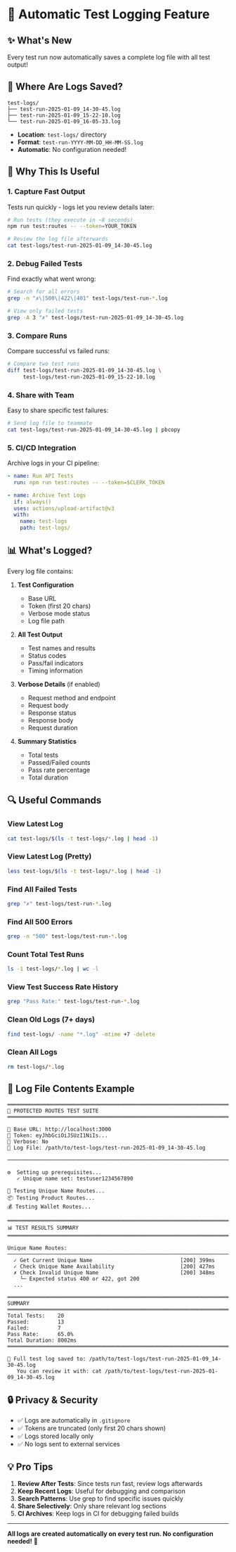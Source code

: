 # 📄 Automatic Test Logging Feature

## ✨ What's New

Every test run now automatically saves a complete log file with all test output!

## 📁 Where Are Logs Saved?

```
test-logs/
├── test-run-2025-01-09_14-30-45.log
├── test-run-2025-01-09_15-22-10.log
└── test-run-2025-01-09_16-05-33.log
```

- **Location**: `test-logs/` directory
- **Format**: `test-run-YYYY-MM-DD_HH-MM-SS.log`
- **Automatic**: No configuration needed!

## 🎯 Why This Is Useful

### 1. **Capture Fast Output**
Tests run quickly - logs let you review details later:
```bash
# Run tests (they execute in ~8 seconds)
npm run test:routes -- --token=YOUR_TOKEN

# Review the log file afterwards
cat test-logs/test-run-2025-01-09_14-30-45.log
```

### 2. **Debug Failed Tests**
Find exactly what went wrong:
```bash
# Search for all errors
grep -n "✗\|500\|422\|401" test-logs/test-run-*.log

# View only failed tests
grep -A 3 "✗" test-logs/test-run-2025-01-09_14-30-45.log
```

### 3. **Compare Runs**
Compare successful vs failed runs:
```bash
# Compare two test runs
diff test-logs/test-run-2025-01-09_14-30-45.log \
     test-logs/test-run-2025-01-09_15-22-10.log
```

### 4. **Share with Team**
Easy to share specific test failures:
```bash
# Send log file to teammate
cat test-logs/test-run-2025-01-09_14-30-45.log | pbcopy
```

### 5. **CI/CD Integration**
Archive logs in your CI pipeline:
```yaml
- name: Run API Tests
  run: npm run test:routes -- --token=$CLERK_TOKEN

- name: Archive Test Logs
  if: always()
  uses: actions/upload-artifact@v3
  with:
    name: test-logs
    path: test-logs/
```

## 📊 What's Logged?

Every log file contains:

1. **Test Configuration**
   - Base URL
   - Token (first 20 chars)
   - Verbose mode status
   - Log file path

2. **All Test Output**
   - Test names and results
   - Status codes
   - Pass/fail indicators
   - Timing information

3. **Verbose Details** (if enabled)
   - Request method and endpoint
   - Request body
   - Response status
   - Response body
   - Request duration

4. **Summary Statistics**
   - Total tests
   - Passed/Failed counts
   - Pass rate percentage
   - Total duration

## 🔍 Useful Commands

### View Latest Log
```bash
cat test-logs/$(ls -t test-logs/*.log | head -1)
```

### View Latest Log (Pretty)
```bash
less test-logs/$(ls -t test-logs/*.log | head -1)
```

### Find All Failed Tests
```bash
grep "✗" test-logs/test-run-*.log
```

### Find All 500 Errors
```bash
grep -n "500" test-logs/test-run-*.log
```

### Count Total Test Runs
```bash
ls -1 test-logs/*.log | wc -l
```

### View Test Success Rate History
```bash
grep "Pass Rate:" test-logs/test-run-*.log
```

### Clean Old Logs (7+ days)
```bash
find test-logs/ -name "*.log" -mtime +7 -delete
```

### Clean All Logs
```bash
rm test-logs/*.log
```

## 📝 Log File Contents Example

```
════════════════════════════════════════════════════════════════════════════════
🧪 PROTECTED ROUTES TEST SUITE
════════════════════════════════════════════════════════════════════════════════

📍 Base URL: http://localhost:3000
🔑 Token: eyJhbGciOiJSUzI1NiIs...
📝 Verbose: No
📄 Log File: /path/to/test-logs/test-run-2025-01-09_14-30-45.log

────────────────────────────────────────────────────────────────────────────────

⚙️  Setting up prerequisites...
   ✓ Unique name set: testuser1234567890

👤 Testing Unique Name Routes...
📦 Testing Product Routes...
💰 Testing Wallet Routes...

════════════════════════════════════════════════════════════════════════════════
📊 TEST RESULTS SUMMARY
════════════════════════════════════════════════════════════════════════════════

Unique Name Routes:
────────────────────────────────────────────────────────────────────────────────
  ✓ Get Current Unique Name                            [200] 399ms
  ✓ Check Unique Name Availability                     [200] 427ms
  ✗ Check Invalid Unique Name                          [200] 348ms
    └─ Expected status 400 or 422, got 200
  ...

════════════════════════════════════════════════════════════════════════════════
SUMMARY
════════════════════════════════════════════════════════════════════════════════
Total Tests:    20
Passed:         13
Failed:         7
Pass Rate:      65.0%
Total Duration: 8002ms
════════════════════════════════════════════════════════════════════════════════

📄 Full test log saved to: /path/to/test-logs/test-run-2025-01-09_14-30-45.log
   You can review it with: cat /path/to/test-logs/test-run-2025-01-09_14-30-45.log
```

## 🔒 Privacy & Security

- ✅ Logs are automatically in `.gitignore`
- ✅ Tokens are truncated (only first 20 chars shown)
- ✅ Logs stored locally only
- ✅ No logs sent to external services

## 💡 Pro Tips

1. **Review After Tests**: Since tests run fast, review logs afterwards
2. **Keep Recent Logs**: Useful for debugging and comparison
3. **Search Patterns**: Use grep to find specific issues quickly
4. **Share Selectively**: Only share relevant log sections
5. **CI Archives**: Keep logs in CI for debugging failed builds

---

**All logs are created automatically on every test run. No configuration needed!** 🎉

